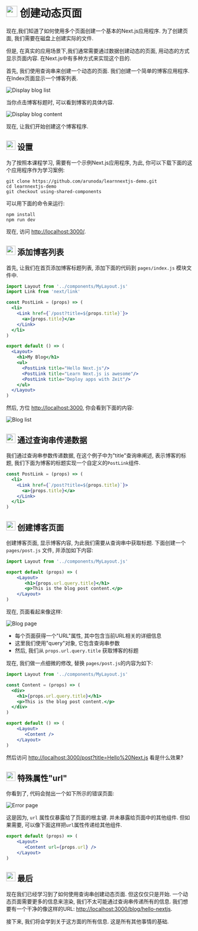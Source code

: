 # <img src="https://github.com/princejwesley/Mancy/raw/master/icons/mancy.png" width="30">&nbsp;创建动态页面

现在,我们知道了如何使用多个页面创建一个基本的Next.js应用程序. 为了创建页面, 我们需要在磁盘上创建实际的文件.

但是, 在真实的应用场景下,我们通常需要通过数据创建动态的页面, 用动态的方式显示页面内容. 在Next.js中有多种方式来实现这个目的.

首先, 我们使用查询串来创建一个动态的页面. 我们创建一个简单的博客应用程序. 在Index页面显示一个博客列表.

![Display blog list](https://cloud.githubusercontent.com/assets/50838/24542722/600b9ce8-161a-11e7-9f1d-7ed08ff394fd.png)

当你点击博客标题时, 可以看到博客的具体内容.

![Display blog content](https://cloud.githubusercontent.com/assets/50838/24542721/5fdd9c26-161a-11e7-9b10-296d4cb6912d.png)

现在, 让我们开始创建这个博客程序.

## <img src="https://github.com/princejwesley/Mancy/raw/master/icons/mancy.png" width="25">&nbsp;设置

为了按照本课程学习, 需要有一个示例Next.js应用程序, 为此, 你可以下载下面的这个应用程序作为学习案例:

```shell
git clone https://github.com/arunoda/learnnextjs-demo.git
cd learnnextjs-demo
git checkout using-shared-components
```

可以用下面的命令来运行:

```shell
npm install
npm run dev
```

现在, 访问 [http://localhost:3000/](http://localhost:3000/).

## <img src="https://github.com/princejwesley/Mancy/raw/master/icons/mancy.png" width="25">&nbsp;添加博客列表

首先, 让我们在首页添加博客标题列表, 添加下面的代码到 `pages/index.js` 模块文件中.

```jsx
import Layout from '../components/MyLayout.js'
import Link from 'next/link'

const PostLink = (props) => (
  <li>
    <Link href={`/post?title=${props.title}`}>
      <a>{props.title}</a>
    </Link>
  </li>
)

export default () => (
  <Layout>
    <h1>My Blog</h1>
    <ul>
      <PostLink title="Hello Next.js"/>
      <PostLink title="Learn Next.js is awesome"/>
      <PostLink title="Deploy apps with Zeit"/>
    </ul>
  </Layout>
)
```

然后, 方位 [http://localhost:3000](http://localhost:3000), 你会看到下面的内容:

![Blog list](https://cloud.githubusercontent.com/assets/50838/24542722/600b9ce8-161a-11e7-9f1d-7ed08ff394fd.png)

## <img src="https://github.com/princejwesley/Mancy/raw/master/icons/mancy.png" width="25">&nbsp;通过查询串传递数据

我们通过查询串参数传递数据, 在这个例子中为"title"查询串阐述, 表示博客的标题, 我们下面为博客的标题实现一个自定义的`PostLink`组件.

```jsx
const PostLink = (props) => (
  <li>
    <Link href={`/post?title=${props.title}`}>
      <a>{props.title}</a>
    </Link>
  </li>
)
```

## <img src="https://github.com/princejwesley/Mancy/raw/master/icons/mancy.png" width="25">&nbsp;创建博客页面

创建博客页面, 显示博客内容, 为此我们需要从查询串中获取标题. 下面创建一个 `pages/post.js` 文件, 并添加如下内容:

```jsx
import Layout from '../components/MyLayout.js'

export default (props) => (
    <Layout>
       <h1>{props.url.query.title}</h1>
       <p>This is the blog post content.</p>
    </Layout>
)
```

现在, 页面看起来像这样:

![Blog page](https://cloud.githubusercontent.com/assets/50838/24542721/5fdd9c26-161a-11e7-9b10-296d4cb6912d.png)

- 每个页面获得一个"URL"属性, 其中包含当前URL相关的详细信息
- 这里我们使用"query"对象, 它包含查询串参数
- 然后, 我们从 `props.url.query.title` 获取博客的标题

现在, 我们做一点细微的修改, 替换 `pages/post.js`的内容为如下:

```jsx
import Layout from '../components/MyLayout.js'

const Content = (props) => (
  <div>
    <h1>{props.url.query.title}</h1>
    <p>This is the blog post content.</p>
  </div>
)

export default () => (
    <Layout>
       <Content />
    </Layout>
)
```

然后访问 [http://localhost:3000/post?title=Hello%20Next.js](http://localhost:3000/post?title=Hello%20Next.js) 看是什么效果?

## <img src="https://github.com/princejwesley/Mancy/raw/master/icons/mancy.png" width="25">&nbsp;特殊属性"url"

你看到了, 代码会抛出一个如下所示的错误页面:

![Error page](https://cloud.githubusercontent.com/assets/50838/24542720/5fd985a0-161a-11e7-8971-bc677906b1bf.png)

这是因为, `url` 属性仅暴露给了页面的根主键. 并未暴露给页面中的其他组件. 但如果需要, 可以像下面这样把`url`属性传递给其他组件.

```jsx
export default (props) => (
    <Layout>
       <Content url={props.url} />
    </Layout>
)
```

## <img src="https://github.com/princejwesley/Mancy/raw/master/icons/mancy.png" width="25">&nbsp;最后

现在我们已经学习到了如何使用查询串创建动态页面. 但这仅仅只是开始. 一个动态页面需要更多的信息来渲染, 我们不太可能通过查询串传递所有的信息. 我们想要有一个干净的像这样的URL: [http://localhost:3000/blog/hello-nextjs](http://localhost:3000/blog/hello-nextjs).

接下来, 我们将会学到关于这方面的所有信息. 这是所有其他事情的基础.

